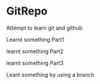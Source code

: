 # GitRepo
Attempt to learn git and github

Learnt something Part1

learnt something Part2

learnt something Part3

Leant something by using a branch


